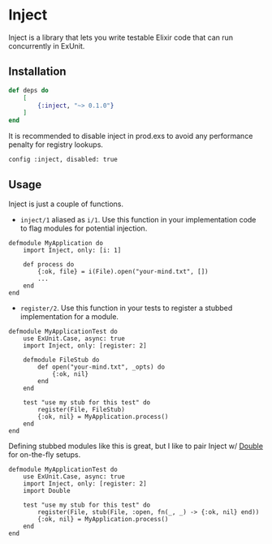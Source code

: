 # Inject

Inject is a library that lets you write testable Elixir code that can run concurrently in ExUnit.

## Installation

```elixir
def deps do
	[
		{:inject, "~> 0.1.0"}
	]
end
```

It is recommended to disable inject in prod.exs to avoid any performance penalty for registry lookups.
```
config :inject, disabled: true
```

## Usage

Inject is just a couple of functions.

- `inject/1` aliased as `i/1`. Use this function in your implementation code to flag modules for potential injection.

```
defmodule MyApplication do
	import Inject, only: [i: 1]

	def process do
		{:ok, file} = i(File).open("your-mind.txt", [])
		...
	end
end
```

- `register/2`. Use this function in your tests to register a stubbed implementation for a module.

```
defmodule MyApplicationTest do
	use ExUnit.Case, async: true
	import Inject, only: [register: 2]

	defmodule FileStub do
		def open("your-mind.txt", _opts) do
			{:ok, nil}
		end
	end

	test "use my stub for this test" do
		register(File, FileStub)
		{:ok, nil} = MyApplication.process()
	end
end
```
Defining stubbed modules like this is great, but I like to pair Inject w/ [Double](https://hex.pm/packages/double) for on-the-fly setups.

```
defmodule MyApplicationTest do
	use ExUnit.Case, async: true
	import Inject, only: [register: 2]
	import Double

	test "use my stub for this test" do
		register(File, stub(File, :open, fn(_, _) -> {:ok, nil} end))
		{:ok, nil} = MyApplication.process()
	end
end
```
